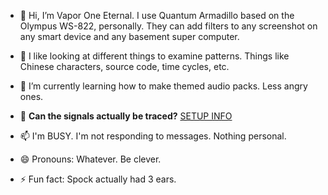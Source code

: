 - 👋 Hi, I’m Vapor One Eternal. I use Quantum Armadillo based on the Olympus WS-822, personally. They can add filters to any screenshot on any smart device and any basement super computer.
  
- 👀 I like looking at different things to examine patterns. Things like Chinese characters, source code, time cycles, etc.

- 🌱 I’m currently learning how to make themed audio packs. Less angry ones.

- 💞️ **Can the signals actually be traced?** [SETUP INFO](/SETUP)

- 📫 I'm BUSY. I'm not responding to messages. Nothing personal.

- 😄 Pronouns: Whatever. Be clever.

- ⚡ Fun fact: Spock actually had 3 ears.

<!--
Do we know that the briefcase is about? Was Vapor a TOP LEVEL spy at Olympus for National Donut Pluckers International? Possibly not.
-->
